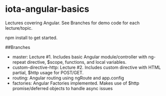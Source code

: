 # iota-angular-basics
Lectures covering Angular. See Branches for demo code for each lecture/topic.

npm install to get started.

##Branches
* master: Lecture #1. Includes basic Angular module/controller with ng-repeat directive, $scope, functions, and local variables.
* custom-directive-http: Lecture #2. Includes custom directive with HTML partial, $http usage for POST/GET.
* routing: Angular routing using ngRoute and app.config
* factories: Angular Factories implemented. Makes use of $http promise/deferred objects to handle async issues